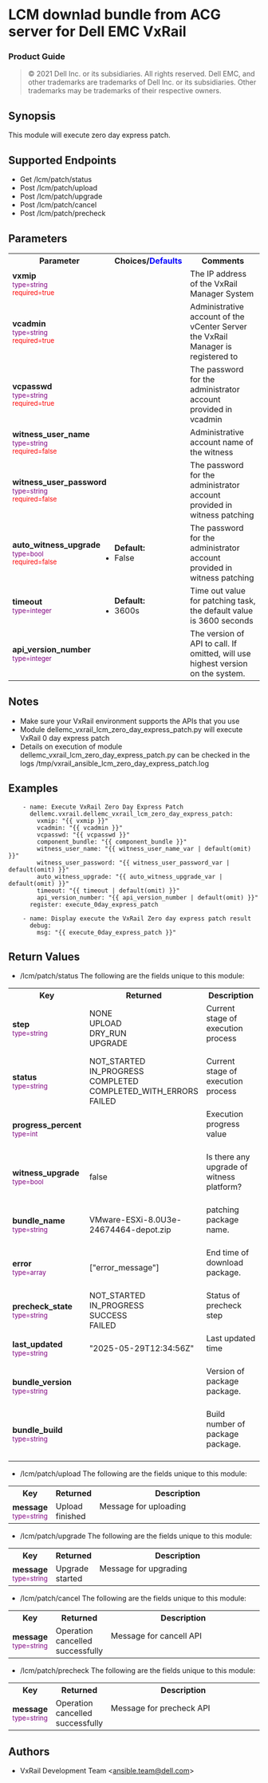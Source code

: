 **LCM downlad bundle from ACG server for Dell EMC VxRail**
=========================================
### Product Guide

> © 2021 Dell Inc. or its subsidiaries. All rights reserved. Dell 
> EMC, and other trademarks are trademarks of Dell Inc. or its 
> subsidiaries. Other trademarks may be trademarks of their respective owners. 

Synopsis
--------
This module will execute zero day express patch.

Supported Endpoints
--------

  * Get   /lcm/patch/status
  * Post  /lcm/patch/upload
  * Post  /lcm/patch/upgrade
  * Post  /lcm/patch/cancel
  * Post  /lcm/patch/precheck

  Parameters
----------

<table  border=0 cellpadding=0 class="documentation-table">
    <tr>
        <th colspan="1">Parameter</th>
        <th>Choices/<font color="blue">Defaults</font></th>
        <th width="100%">Comments</th>
    </tr>
    <tr>
        <td colspan="1">
            <div class="ansibleOptionAnchor" id="parameter-host_name"></div>
            <b>vxmip</b>
            <a class="ansibleOptionLink" href="#parameter-host_name" title="Permalink to this option"></a>
            <div style="font-size: small">
                <span style="color: purple">type=string</span>
                <br>
                <span style="color: red">required=true</span>                
            </div>
        </td>
        <td></td>                                                                
        <td>
            <div></div>
            <div>The IP address of the VxRail Manager System</div>
        </td>
    </tr>
    <tr>
        <td colspan="1">
            <div class="ansibleOptionAnchor" id="parameter-host_name"></div>
            <b>vcadmin</b>
            <a class="ansibleOptionLink" href="#parameter-host_name" title="Permalink to this option"></a>
            <div style="font-size: small">
                <span style="color: purple">type=string</span>
                <br>
                <span style="color: red">required=true</span>                    
            </div>
        </td>
        <td></td>
        <td>
            <div></div>
            <div>Administrative account of the vCenter Server the VxRail Manager is registered to</div>
        </td>
    </tr>
    <tr>
        <td colspan="1">
            <div class="ansibleOptionAnchor" id="parameter-host_name"></div>
            <b>vcpasswd</b>
            <a class="ansibleOptionLink" href="#parameter-host_name" title="Permalink to this option"></a>
            <div style="font-size: small">
                <span style="color: purple">type=string</span>
                <br>
                <span style="color: red">required=true</span>                   
            </div>
        </td>
        <td>
        </td>
        <td>
            <div></div>
            <div>The password for the administrator account provided in vcadmin</div>
        </td>
    </tr>
    <tr>
        <td colspan="1">
            <div class="ansibleOptionAnchor" id="parameter-host_name"></div>
            <b>witness_user_name</b>
            <a class="ansibleOptionLink" href="#parameter-host_name" title="Permalink to this option"></a>
            <div style="font-size: small">
                <span style="color: purple">type=string</span>
                <br>
                <span style="color: red">required=false</span>                    
            </div>
        </td>
        <td></td>
        <td>
            <div></div>
            <div>Administrative account name of the witness</div>
        </td>
    </tr>
    <tr>
        <td colspan="1">
            <div class="ansibleOptionAnchor" id="parameter-host_name"></div>
            <b>witness_user_password</b>
            <a class="ansibleOptionLink" href="#parameter-host_name" title="Permalink to this option"></a>
            <div style="font-size: small">
                <span style="color: purple">type=string</span>
                <br>
                <span style="color: red">required=false</span>                    
            </div>
        </td>
        <td></td>
        <td>
            <div></div>
            <div>The password for the administrator account provided in witness patching</div>
        </td>
    </tr>
    <tr>
        <td colspan="1">
            <div class="ansibleOptionAnchor" id="parameter-host_name"></div>
            <b>auto_witness_upgrade</b>
            <a class="ansibleOptionLink" href="#parameter-host_name" title="Permalink to this option"></a>
            <div style="font-size: small">
                <span style="color: purple">type=bool</span>
                <br>
                <span style="color: red">required=false</span>                    
            </div>
        </td>
        <td>
            <ul style="margin: 0; padding: 0"><b>Default:</b>
                <li>False</li>
            </ul>
        </td>
        <td>
            <div></div>
            <div>The password for the administrator account provided in witness patching</div>
        </td>
    </tr>
    <tr>
        <td colspan="1">
            <div class="ansibleOptionAnchor" id="parameter-state"></div>
            <b>timeout</b>
            <a class="ansibleOptionLink" href="#parameter-state" title="Permalink to this option"></a>
            <div style="font-size: small">
            <span style="color: purple">type=integer</span>
            <br>
            <span style="color: red"></span>                  
            </div>
        </td>
        <td>
            <ul style="margin: 0; padding: 0"><b>Default:</b>
                <li>3600s</li>
            </ul>
        </td>
        <td>
            <div></div>
            <div>Time out value for patching task, the default value is 3600 seconds</div>
            <div></div>
        </td>
    </tr>
    <tr>
        <td colspan="1">
            <div class="ansibleOptionAnchor" id="parameter-state"></div>
            <b>api_version_number</b>
            <a class="ansibleOptionLink" href="#parameter-state" title="Permalink to this option"></a>
            <div style="font-size: small">
            <span style="color: purple">type=integer</span>
            <br>
            <span style="color: red"></span>                    
            </div>
        </td>
        <td>
        </td>
        <td>
            <div></div>
            <div>The version of API to call. If omitted, will use highest version on the system.</div>
            <div></div>
            </td>
        </tr>
</table>

Notes
-----
- Make sure your VxRail environment supports the APIs that you use
- Module dellemc_vxrail_lcm_zero_day_express_patch.py will execute VxRail 0 day express patch 
- Details on execution of module  dellemc_vxrail_lcm_zero_day_express_patch.py can be checked in the logs /tmp/vxrail_ansible_lcm_zero_day_express_patch.log

Examples
--------

``` yaml+jinja
    - name: Execute VxRail Zero Day Express Patch
      dellemc.vxrail.dellemc_vxrail_lcm_zero_day_express_patch:
        vxmip: "{{ vxmip }}"
        vcadmin: "{{ vcadmin }}"
        vcpasswd: "{{ vcpasswd }}"
        component_bundle: "{{ component_bundle }}"
        witness_user_name: "{{ witness_user_name_var | default(omit) }}"
        witness_user_password: "{{ witness_user_password_var | default(omit) }}"
        auto_witness_upgrade: "{{ auto_witness_upgrade_var | default(omit) }}"
        timeout: "{{ timeout | default(omit) }}"
        api_version_number: "{{ api_version_number | default(omit) }}"
      register: execute_0day_express_patch

    - name: Display execute the VxRail Zero day express patch result
      debug:
        msg: "{{ execute_0day_express_patch }}"
```

Return Values
-------------
* /lcm/patch/status
The following are the fields unique to this module:

<table border=0 cellpadding=0 class="documentation-table">
    <tr>
        <th colspan="3">Key</th>
        <th>Returned</th>
        <th width="100%">Description</th>
    </tr>
    <tr>
        <td colspan="3">
            <div class="ansibleOptionAnchor" id="return-changed"></div>
            <b>step</b>
            <a class="ansibleOptionLink" href="#return-changed" title="Permalink to this return value"></a>
            <div style="font-size: small">
                <span style="color: purple">type=string</span>
            </div>
        </td>
        <td>
           <div>NONE</div>
           <div>UPLOAD</div>
           <div>DRY_RUN</div>
           <div>UPGRADE</div>
        </td>
        <td>
            <div>Current stage of execution process</div>
            <br/>
        </td>
    </tr>
    <tr>
        <td colspan="3">
            <div class="ansibleOptionAnchor" id="return-changed"></div>
            <b>status</b>
            <a class="ansibleOptionLink" href="#return-changed" title="Permalink to this return value"></a>
            <div style="font-size: small">
                <span style="color: purple">type=string</span>
            </div>
        </td>
        <td>
          <div>NOT_STARTED</div>
          <div>IN_PROGRESS</div>
          <div>COMPLETED</div>
          <div>COMPLETED_WITH_ERRORS</div>
          <div>FAILED</div>
        </td>
        <td>
            <div>Current stage of execution process</div>
            <br/>
        </td>
    </tr>
    </tr>
        <tr>
        <td colspan="3">
            <div class="ansibleOptionAnchor" id="return-changed"></div>
            <b>progress_percent</b>
            <a class="ansibleOptionLink" href="#return-changed" title="Permalink to this return value"></a>
            <div style="font-size: small">
                <span style="color: purple">type=int</span>
            </div>
        </td>
        <td>
        </td>
        <td>
            <div>Execution progress value</div>
            <br/>
        </td>
    </tr>
    <tr>
        <td colspan="3">
            <div class="ansibleOptionAnchor" id="return-changed"></div>
            <b>witness_upgrade</b>
            <a class="ansibleOptionLink" href="#return-changed" title="Permalink to this return value"></a>
            <div style="font-size: small">
                <span style="color: purple">type=bool</span>
            </div>
        </td>
        <td>false</td>
        <td>
            <div>Is there any upgrade of witness platform?</div>
            <br/>
        </td>
    </tr>
    <tr>
        <td colspan="3">
            <div class="ansibleOptionAnchor" id="return-changed"></div>
            <b>bundle_name</b>
            <a class="ansibleOptionLink" href="#return-changed" title="Permalink to this return value"></a>
            <div style="font-size: small">
                <span style="color: purple">type=string</span>
            </div>
        </td>
        <td>VMware-ESXi-8.0U3e-24674464-depot.zip</td>
        <td>
            <div>patching package name.</div>
            <br/>
        </td>
    </tr>
    <tr>
        <td colspan="3">
            <div class="ansibleOptionAnchor" id="return-changed"></div>
            <b>error</b>
            <a class="ansibleOptionLink" href="#return-changed" title="Permalink to this return value"></a>
            <div style="font-size: small">
                <span style="color: purple">type=array</span>
            </div>
        </td>
        <td>["error_message"]</td>
        <td>
            <div>End time of download package.</div>
            <br/>
        </td>
    </tr>
    <tr>
        <td colspan="3">
            <div class="ansibleOptionAnchor" id="return-changed"></div>
            <b>precheck_state</b>
            <a class="ansibleOptionLink" href="#return-changed" title="Permalink to this return value"></a>
            <div style="font-size: small">
                <span style="color: purple">type=string</span>
            </div>
        </td>
        <td>
           <div>NOT_STARTED</div>
           <div>IN_PROGRESS</div>
           <div>SUCCESS</div>
           <div>FAILED</div>
        </td>
        <td>
            <div>Status of precheck step</div>
            <br/>
        </td>
    </tr>
    <tr>
        <td colspan="3">
            <div class="ansibleOptionAnchor" id="return-changed"></div>
            <b>last_updated</b>
            <a class="ansibleOptionLink" href="#return-changed" title="Permalink to this return value"></a>
            <div style="font-size: small">
                <span style="color: purple">type=string</span>
            </div>
        </td>
        <td>"2025-05-29T12:34:56Z"</td>
        <td>
            <div>Last updated time</div>
            <br/>
        </td>
    </tr>
    <tr>
        <td colspan="3">
            <div class="ansibleOptionAnchor" id="return-changed"></div>
            <b>bundle_version</b>
            <a class="ansibleOptionLink" href="#return-changed" title="Permalink to this return value"></a>
            <div style="font-size: small">
                <span style="color: purple">type=string</span>
            </div>
        </td>
        <td></td>
        <td>
            <div>Version of package package.</div>
            <br/>
        </td>
    </tr>
    <tr>
        <td colspan="3">
            <div class="ansibleOptionAnchor" id="return-changed"></div>
            <b>bundle_build</b>
            <a class="ansibleOptionLink" href="#return-changed" title="Permalink to this return value"></a>
            <div style="font-size: small">
                <span style="color: purple">type=string</span>
            </div>
        </td>
        <td></td>
        <td>
            <div>Build number of package package.</div>
            <br/>
        </td>
    </tr>
</table>

* /lcm/patch/upload
The following are the fields unique to this module:

<table border=0 cellpadding=0 class="documentation-table">
    <tr>
        <th colspan="3">Key</th>
        <th>Returned</th>
        <th width="100%">Description</th>
    </tr>
    <tr>
        <td colspan="3">
            <div class="ansibleOptionAnchor" id="return-changed"></div>
            <b>message</b>
            <a class="ansibleOptionLink" href="#return-changed" title="Permalink to this return value"></a>
            <div style="font-size: small">
                <span style="color: purple">type=string</span>
            </div>
        </td>
        <td>
            <div>Upload finished</div>
        </td>
        <td>
            <div>Message for uploading</div>
            <br/>
        </td>
    </tr>
</table>

* /lcm/patch/upgrade
The following are the fields unique to this module:

<table border=0 cellpadding=0 class="documentation-table">
    <tr>
        <th colspan="3">Key</th>
        <th>Returned</th>
        <th width="100%">Description</th>
    </tr>
    <tr>
        <td colspan="3">
            <div class="ansibleOptionAnchor" id="return-changed"></div>
            <b>message</b>
            <a class="ansibleOptionLink" href="#return-changed" title="Permalink to this return value"></a>
            <div style="font-size: small">
                <span style="color: purple">type=string</span>
            </div>
        </td>
        <td>
            <div>Upgrade started</div>
        </td>
        <td>
            <div>Message for upgrading</div>
            <br/>
        </td>
    </tr>
</table>

* /lcm/patch/cancel
The following are the fields unique to this module:

<table border=0 cellpadding=0 class="documentation-table">
    <tr>
        <th colspan="3">Key</th>
        <th>Returned</th>
        <th width="100%">Description</th>
    </tr>
    <tr>
        <td colspan="3">
            <div class="ansibleOptionAnchor" id="return-changed"></div>
            <b>message</b>
            <a class="ansibleOptionLink" href="#return-changed" title="Permalink to this return value"></a>
            <div style="font-size: small">
                <span style="color: purple">type=string</span>
            </div>
        </td>
        <td>
            <div>Operation cancelled successfully</div>
        </td>
        <td>
            <div>Message for cancell API</div>
            <br/>
        </td>
    </tr>
</table>

* /lcm/patch/precheck
The following are the fields unique to this module:
<table border=0 cellpadding=0 class="documentation-table">
    <tr>
        <th colspan="3">Key</th>
        <th>Returned</th>
        <th width="100%">Description</th>
    </tr>
    <tr>
        <td colspan="3">
            <div class="ansibleOptionAnchor" id="return-changed"></div>
            <b>message</b>
            <a class="ansibleOptionLink" href="#return-changed" title="Permalink to this return value"></a>
            <div style="font-size: small">
                <span style="color: purple">type=string</span>
            </div>
        </td>
        <td>
            <div>Operation cancelled successfully</div>
        </td>
        <td>
            <div>Message for precheck API</div>
            <br/>
        </td>
    </tr>
</table>

Authors
-------

-   VxRail Development Team &lt;<ansible.team@dell.com>&gt;